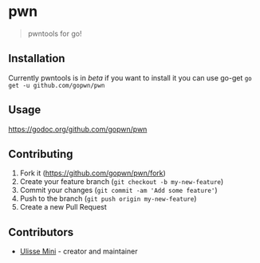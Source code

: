 # pwn
> pwntools for go!<br>

## Installation
Currently pwntools is in *beta* if you want to install it you can use go-get
`go get -u github.com/gopwn/pwn`

## Usage
https://godoc.org/github.com/gopwn/pwn

## Contributing

1. Fork it (<https://github.com/gopwn/pwn/fork>)
2. Create your feature branch (`git checkout -b my-new-feature`)
3. Commit your changes (`git commit -am 'Add some feature'`)
4. Push to the branch (`git push origin my-new-feature`)
5. Create a new Pull Request

## Contributors

- [Ulisse Mini](https://github.com/UlisseMini) - creator and maintainer
